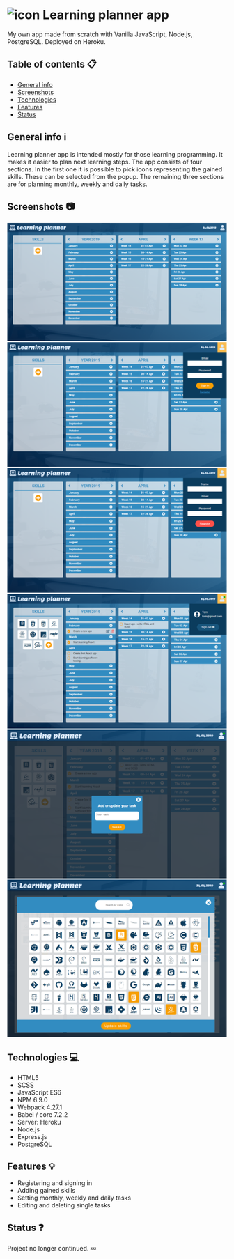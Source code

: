 

# ![icon](src/images/favicon.ico) Learning planner app

My own app made from scratch with Vanilla JavaScript, Node.js, PostgreSQL. Deployed on Heroku.

## Table of contents :clipboard:
* [General info](#general-info--information_source)
* [Screenshots](#screenshots--camera)
* [Technologies](#technologies--computer)
* [Features](#features--bulb)
* [Status](#status--question)

## General info  :information_source: 
Learning planner app is intended mostly for those learning programming. It makes it easier to plan next learning steps.
The app consists of four sections.
In the first one it is possible to pick  icons representing  the gained skills. These can be selected from the popup. 
The remaining three sections are for planning monthly, weekly and daily tasks.

## Screenshots  :camera: 
![Planner app](Learningplanner.png)
![signin](signin.png)
![register](register.png)
![profile](profile.png)
![taskpopup](taskpopup.png)
![iconspopup](iconspopup.png)

## Technologies  :computer: 
* HTML5 
* SCSS 
* JavaScript ES6 
* NPM 6.9.0 
* Webpack 4.27.1 
* Babel / core 7.2.2 
* Server: Heroku 
* Node.js
* Express.js
* PostgreSQL

## Features  :bulb:
* Registering and signing in
* Adding gained skills 
* Setting monthly, weekly and daily tasks
* Editing and deleting single tasks

## Status  :question:
Project no longer continued. :zzz: 
